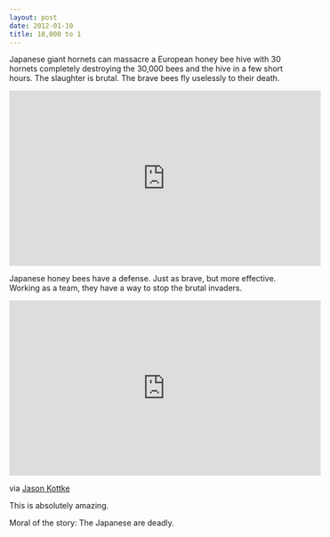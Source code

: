 ```yaml
---
layout: post
date: 2012-01-10
title: 10,000 to 1
---
```

Japanese giant hornets can massacre a European honey bee hive with 30 hornets completely destroying the 30,000 bees and the hive in a few short hours. The slaughter is brutal. The brave bees fly uselessly to their death.

<iframe width="560" height="315" src="https://www.youtube.com/watch?v=EZ1eAM8CChc" frameborder="0" allowfullscreen></iframe>

Japanese honey bees have a defense. Just as brave, but more effective. Working as a team, they have a way to stop the brutal invaders.

<iframe width="560" height="315" src="https://www.youtube.com/watch?v=TkIvM0dKhS8" frameborder="0" allowfullscreen></iframe>

via [Jason Kottke](http://kottke.org/12/01/30-giant-hornets-vs-a-whole-honey-bee-hive)

This is absolutely amazing. 

Moral of the story: The Japanese are deadly.